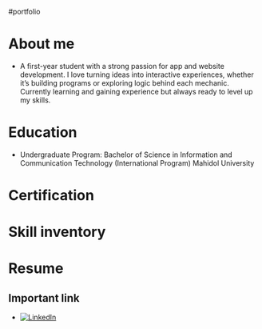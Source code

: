 #portfolio

# About me
- A first-year student with a strong passion for app and website development.  I love turning ideas into interactive experiences, whether it’s building programs or exploring logic behind each mechanic.  Currently learning and gaining experience but always ready to level up my skills.

# Education
- Undergraduate Program: Bachelor of Science in Information and Communication Technology (International Program) 
  Mahidol University

# Certification

# Skill inventory

# Resume

## Important link
- [![LinkedIn](https://img.shields.io/badge/LinkedIn-%230077B5.svg?logo=linkedin&logoColor=white)]([(https://www.linkedin.com/in/peerapat-jianjaroenwattana/)])
